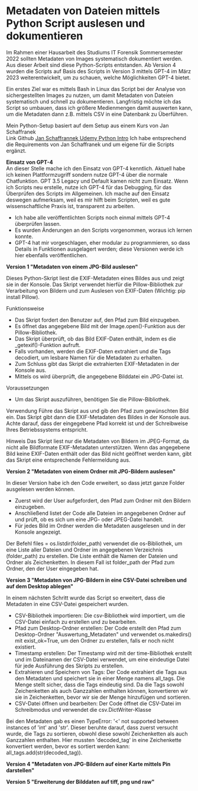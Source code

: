 # Metadaten von Dateien mittels Python Script auslesen und dokumentieren<br/>
Im Rahmen einer Hausarbeit des Studiums IT Forensik Sommersemester 2022 sollten Metadaten von Images systematisch dokumentiert werden. Aus dieser Arbeit sind diese Python-Scripts entstanden. Ab Version 4 wurden die Scripts auf Basis des Scripts in Version 3 mittels GPT-4 im März 2023 weiterentwickelt, um zu schauen, welche Möglichkeiten GPT-4 bietet.

Ein erstes Ziel war es mittels Bash in Linux das Script bei der Analyse von sichergestellten Images zu nutzen, um damit Metadaten von Dateien systematisch und schnell zu dokumentieren. 
Langfristig möchte ich das Script so umbauen, dass ich größere Medienmengen damit auswerten kann, um die Metadaten dann z.B. mittels CSV in eine Datenbank zu Überführen.

Mein Python-Setup basiert auf dem Setup aus einem Kurs von Jan Schaffranek<br/>
Link Github <a href="https://github.com/franneck94/UdemyPythonIntro"> Jan Schaffrannek Udemy Python Intro</a>
Ich habe entsprechend die Requirements von Jan Schaffranek und um eigene für die Scripts ergänzt.


<b>Einsatz von GPT-4</b><br/>
An dieser Stelle mache ich den Einsatz von GPT-4 kenntlich. Aktuell habe ich keinen Plattformzugriff sondern nutze GPT-4 über die normale Chatfunktion. GPT 3.5 Legacy und Default kamen nicht zum Einsatz. Wenn ich Scripts neu erstelle, nutze ich GPT-4 für das Debugging, für das Überprüfen des Scripts im Allgemeinen. Ich mache auf den Einsatz deswegen aufmerksam, weil es mir hilft beim Scripten, weil es gute wissenschaftliche Praxis ist, transparent zu arbeiten.

- Ich habe alle veröffentlichten Scripts noch einmal mittels GPT-4 überprüfen lassen.
- Es wurden Änderungen an den Scripts vorgenommen, woraus ich lernen konnte.
- GPT-4 hat mir vorgeschlagen, eher modular zu programmieren, so dass Details in Funktionen ausgelagert werden; diese Versionen werde ich hier ebenfalls veröffentlichen.

<b>Version 1 "Metadaten von einem JPG-Bild auslesen"</b><br/>

Dieses Python-Skript liest die EXIF-Metadaten eines Bildes aus und zeigt sie in der Konsole. Das Skript verwendet hierfür die Pillow-Bibliothek zur Verarbeitung von Bildern und zum Auslesen von EXIF-Daten (Wichtig: pip install Pillow).

Funktionsweise
- Das Skript fordert den Benutzer auf, den Pfad zum Bild einzugeben.
- Es öffnet das angegebene Bild mit der Image.open()-Funktion aus der Pillow-Bibliothek.
- Das Skript überprüft, ob das Bild EXIF-Daten enthält, indem es die _getexif()-Funktion aufruft.
- Falls vorhanden, werden die EXIF-Daten extrahiert und die Tags decodiert, um lesbare Namen für die Metadaten zu erhalten.
- Zum Schluss gibt das Skript die extrahierten EXIF-Metadaten in der Konsole aus.
- Mittels os wird überprüft, die angegebene Bilddatei ein JPG-Datei ist.

Voraussetzungen
- Um das Skript auszuführen, benötigen Sie die Pillow-Bibliothek.

Verwendung
Führe das Skript aus und gib den Pfad zum gewünschten Bild ein. Das Skript gibt dann die EXIF-Metadaten des Bildes in der Konsole aus. Achte darauf, dass der eingegebene Pfad korrekt ist und der Schreibweise Ihres Betriebssystems entspricht.

Hinweis
Das Skript liest nur die Metadaten von Bildern im JPEG-Format, da nicht alle Bildformate EXIF-Metadaten unterstützen. Wenn das angegebene Bild keine EXIF-Daten enthält oder das Bild nicht geöffnet werden kann, gibt das Skript eine entsprechende Fehlermeldung aus.

<b>Version 2 "Metadaten von einem Ordner mit JPG-Bildern auslesen"</b><br/>

In dieser Version habe ich den Code erweitert, so dass jetzt ganze Folder ausgelesen werden können. 
- Zuerst wird der User aufgefordert, den Pfad zum Ordner mit den Bildern einzugeben. 
- Anschließend listet der Code alle Dateien im angegebenen Ordner auf und prüft, ob es sich um eine JPG- oder JPEG-Datei handelt. 
- Für jedes Bild im Ordner werden die Metadaten ausgelesen und in der Konsole angezeigt.

Der Befehl files = os.listdir(folder_path) verwendet die os-Bibliothek, um eine Liste aller Dateien und Ordner im angegebenen Verzeichnis (folder_path) zu erstellen. Die Liste enthält die Namen der Dateien und Ordner als Zeichenketten. In diesem Fall ist folder_path der Pfad zum Ordner, den der User eingegeben hat.

<b>Version 3 "Metadaten von JPG-Bildern in eine CSV-Datei schreiben und auf dem Desktop ablegen"</b><br/>

In einem nächsten Schritt wurde das Script so erweitert, dass die Metadaten in eine CSV-Datei gespeichert wurden.

- CSV-Bibliothek importieren: Die csv-Bibliothek wird importiert, um die CSV-Datei einfach zu erstellen und zu bearbeiten.
- Pfad zum Desktop-Ordner erstellen: Der Code erstellt den Pfad zum Desktop-Ordner "Auswertung_Metadaten" und verwendet os.makedirs() mit exist_ok=True, um den Ordner zu erstellen, falls er noch nicht existiert.
- Timestamp erstellen: Der Timestamp wird mit der time-Bibliothek erstellt und im Dateinamen der CSV-Datei verwendet, um eine eindeutige Datei für jede Ausführung des Skripts zu erstellen.
- Extrahieren und Speichern von Tags: Der Code extrahiert die Tags aus den Metadaten und speichert sie in einer Menge namens all_tags. Die Menge stellt sicher, dass die Tags eindeutig sind. Da die Tags sowohl Zeichenketten als auch Ganzzahlen enthalten können, konvertieren wir sie in Zeichenketten, bevor wir sie der Menge hinzufügen und sortieren.
- CSV-Datei öffnen und bearbeiten: Der Code öffnet die CSV-Datei im Schreibmodus und verwendet die csv.DictWriter-Klasse

Bei den Metadaten gab es einen TypeError: '<' not supported between instances of 'int' and 'str'. Dieser beruhte darauf, dass zuerst versucht wurde, die Tags zu sortieren, obwohl diese sowohl Zeichenketten als auch Ganzzahlen enthalten. Hier mussten 'decoded_tag' in eine Zeichenkette konvertiert werden, bevor es sortiert werden kann: all_tags.add(str(decoded_tag)).

<b>Version 4 "Metadaten von JPG-Bildern auf einer Karte mittels Pin darstellen"</b><br/>

<b>Version 5 "Erweiterung der Bilddaten auf tiff, png und raw"</b><br/>
